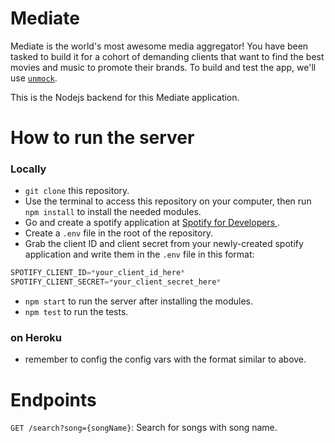 # Mediate

Mediate is the world's most awesome media aggregator! You have been tasked to build it for a cohort of demanding clients that want to find the best movies and music to promote their brands. To build and test the app, we'll use [`unmock`](https://githutb.com/unmock/unmock-js).

This is the Nodejs backend for this Mediate application.

# How to run the server

### Locally

- `git clone` this repository.
- Use the terminal to access this repository on your computer, then run `npm install` to install the needed modules.
- Go and create a spotify application at [Spotify for Developers ](https://developer.spotify.com/).
- Create a `.env` file in the root of the repository.
- Grab the client ID and client secret from your newly-created spotify application and write them in the `.env` file in this format:

```javascript
SPOTIFY_CLIENT_ID=*your_client_id_here*
SPOTIFY_CLIENT_SECRET=*your_client_secret_here*
```

- `npm start` to run the server after installing the modules.
- `npm test` to run the tests.

### on Heroku

- remember to config the config vars with the format similar to above.

# Endpoints

`GET /search?song={songName}`: Search for songs with song name.
